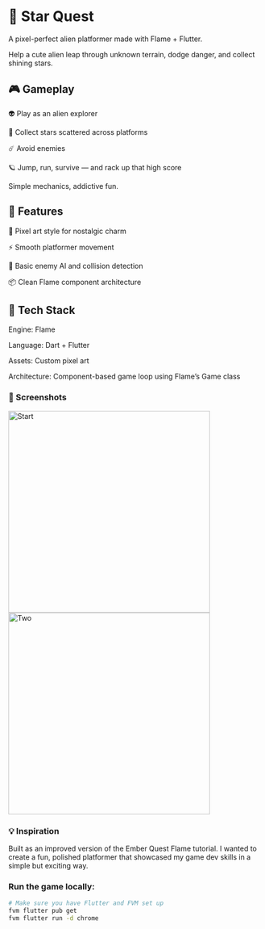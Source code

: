 # 🌟 Star Quest
A pixel-perfect alien platformer made with Flame + Flutter.

Help a cute alien leap through unknown terrain, dodge danger, and collect shining stars.

## 🎮 Gameplay
👽 Play as an alien explorer

🌠 Collect stars scattered across platforms

☄️ Avoid enemies

🪐 Jump, run, survive — and rack up that high score

Simple mechanics, addictive fun.

## 🧱 Features

🎨 Pixel art style for nostalgic charm

⚡️ Smooth platformer movement

🧠 Basic enemy AI and collision detection

📦 Clean Flame component architecture

## 🔧 Tech Stack
Engine: Flame

Language: Dart + Flutter

Assets: Custom pixel art

Architecture: Component-based game loop using Flame’s Game class


### 📸 Screenshots
<img width="400" height="400" alt="Start" src="https://github.com/user-attachments/assets/37bf4e67-5e37-4991-8614-5586a9675735" />
<img width="400" height="400" alt="Two" src="https://github.com/user-attachments/assets/b7f0bcb7-2fc2-4bbd-acfb-042158a8a749" />


### 💡 Inspiration
Built as an improved version of the Ember Quest Flame tutorial.
I wanted to create a fun, polished platformer that showcased my game dev skills in a simple but exciting way.

### Run the game locally:

```bash
# Make sure you have Flutter and FVM set up
fvm flutter pub get
fvm flutter run -d chrome
```

